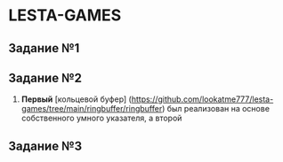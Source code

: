 # LESTA-GAMES

## Задание №1

## Задание №2

1) **Первый** [кольцевой буфер] (https://github.com/lookatme777/lesta-games/tree/main/ringbuffer/ringbuffer) был реализован на основе собственного умного указателя, а второй 

## Задание №3

